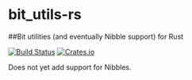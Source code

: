 # bit_utils-rs
##Bit utilities (and eventually Nibble support) for Rust

[![Build Status](https://travis-ci.org/Techern/bit_utils-rs.svg?branch=master)](https://travis-ci.org/Techern/bit_utils-rs)  [![Crates.io](https://img.shields.io/crates/v/bit_utils.svg)](https://crates.io/crates/bit_utils) 

Does not yet add support for Nibbles.
